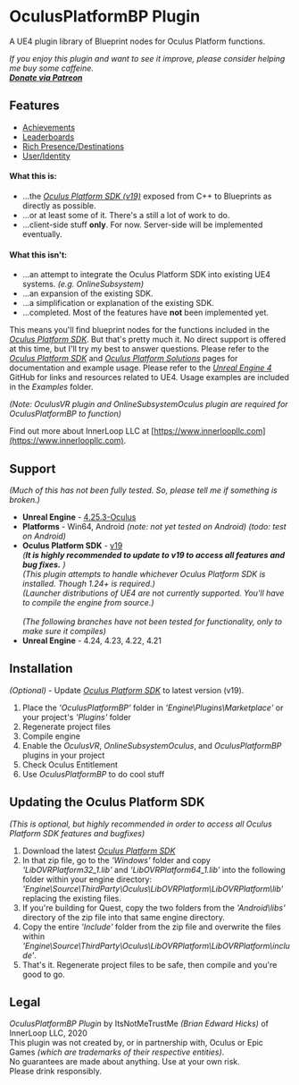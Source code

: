 # OculusPlatformBP Plugin

A UE4 plugin library of Blueprint nodes for Oculus Platform functions.

*If you enjoy this plugin and want to see it improve, please consider helping me buy some caffeine.<br>
[**Donate via Patreon**](https://www.patreon.com/innerloopllc)*

## Features
+ [Achievements](https://developer.oculus.com/documentation/unreal/ps-achievements)
+ [Leaderboards](https://developer.oculus.com/documentation/unreal/ps-leaderboards/)
+ [Rich Presence/Destinations](https://developer.oculus.com/documentation/unreal/ps-rich-presence/)
+ [User/Identity](https://developer.oculus.com/documentation/unreal/ps-presence/)

#### What this is:
+ ...the [*Oculus Platform SDK (v19)*](https://developer.oculus.com/reference/platform/v19/) exposed from C++ to Blueprints as directly as possible.
+ ...or at least some of it. There's a still a lot of work to do.
+ ...client-side stuff **only**. For now. Server-side will be implemented eventually.

#### What this isn't:
+ ...an attempt to integrate the Oculus Platform SDK into existing UE4 systems. *(e.g. OnlineSubsystem)*
+ ...an expansion of the existing SDK.
+ ...a simplification or explanation of the existing SDK.
+ ...completed. Most of the features have **not** been implemented yet.

This means you'll find blueprint nodes for the functions included in the [*Oculus Platform SDK*](https://developer.oculus.com/reference/platform/v19/).
But that's pretty much it. No direct support is offered at this time, but I'll try my best to answer questions.
Please refer to the [*Oculus Platform SDK*](https://developer.oculus.com/reference/platform/v19/) and [*Oculus Platform Solutions*](https://developer.oculus.com/documentation/unreal/ps-platform-intro/) pages for documentation and example usage.
Please refer to the [*Unreal Engine 4*](https://github.com/EpicGames/UnrealEngine) GitHub for links and resources related to UE4.
Usage examples are included in the *Examples* folder.

*(Note: OculusVR plugin and OnlineSubsystemOculus plugin are required for OculusPlatformBP to function)*

Find out more about InnerLoop LLC at [https://www.innerloopllc.com](https://www.innerloopllc.com).

## Support
*(Much of this has not been fully tested. So, please tell me if something is broken.)*
* **Unreal Engine** - [4.25.3-Oculus](https://github.com/Oculus-VR/UnrealEngine/tree/4.25)
* **Platforms** - Win64, Android *(note: not yet tested on Android) (todo: test on Android)*
* **Oculus Platform SDK** - [v19](https://developer.oculus.com/downloads/package/oculus-platform-sdk/19.0.0/)<br>
*(**It is highly recommended to update to v19 to access all features and bug fixes.** )*<br>
*(This plugin attempts to handle whichever Oculus Platform SDK is installed. Though 1.24+ is required.)*<br>
*(Launcher distributions of UE4 are not currently supported. You'll have to compile the engine from source.)*<br><br>
*(The following branches have not been tested for functionality, only to make sure it compiles)*
* **Unreal Engine** - 4.24, 4.23, 4.22, 4.21

## Installation
*(Optional)* - Update [*Oculus Platform SDK*](https://developer.oculus.com/downloads/package/oculus-platform-sdk/) to latest version (v19).
1) Place the *'OculusPlatformBP'* folder in *'Engine\Plugins\Marketplace'* or your project's *'Plugins'* folder
2) Regenerate project files
3) Compile engine
4) Enable the *OculusVR*, *OnlineSubsystemOculus*, and *OculusPlatformBP* plugins in your project
5) Check Oculus Entitlement
6) Use *OculusPlatformBP* to do cool stuff

## Updating the Oculus Platform SDK
*(This is optional, but highly recommended in order to access all Oculus Platform SDK features and bugfixes)*
1) Download the latest [*Oculus Platform SDK*](https://developer.oculus.com/downloads/package/oculus-platform-sdk/)
2) In that zip file, go to the *'Windows'* folder and copy *'LibOVRPlatform32_1.lib'* and *'LibOVRPlatform64_1.lib'* into the following folder within your engine directory: *'Engine\Source\ThirdParty\Oculus\LibOVRPlatform\LibOVRPlatform\lib'* replacing the existing files.
3) If you're building for Quest, copy the two folders from the *'Android\libs'* directory of the zip file into that same engine directory.
4) Copy the entire *'Include'* folder from the zip file and overwrite the files within *'Engine\Source\ThirdParty\Oculus\LibOVRPlatform\LibOVRPlatform\include'*.
5) That's it. Regenerate project files to be safe, then compile and you're good to go.

## Legal
*OculusPlatformBP Plugin* by ItsNotMeTrustMe *(Brian Edward Hicks)* of InnerLoop LLC, 2020<br>
This plugin was not created by, or in partnership with, Oculus or Epic Games *(which are trademarks of their respective entities)*.<br>
No guarantees are made about anything. Use at your own risk.<br>
Please drink responsibly.
